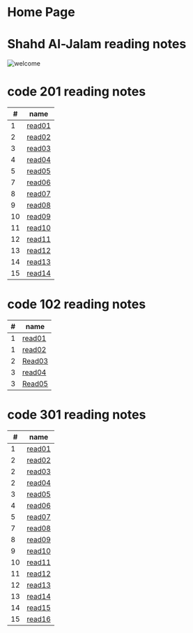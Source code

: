 # **Home Page** #
# **Shahd Al-Jalam reading notes**

![welcome](https://th.bing.com/th/id/OIP.whdyzfExKrmTmIADCXhNPQHaCh?w=350&h=119&c=7&o=5&dpr=1.25&pid=1.7)

# code 201 reading notes #

#|name|
|---|----|
1|[read01](read01.md)|
2|[read02](class201read02.md)|
3|[read03](class201read03.md)|
4|[read04](class201read04.md)|
5|[read05](class201read05.md)|
7|[read06](class201read06.md)|
8|[read07](class201read07.md)|
9|[read08](class201read08.md)|
10|[read09](class201read04.md)|
11|[read10](class201read04.md)|
12|[read11](class201read04.md)|
13|[read12](class201read04.md)|
14|[read13](class201read04.md)|
15|[read14](class201read04.md)|

# code 102 reading notes #


#|name
|---|---|
1|[read01](read102.md)
1|[read02](https://shahdaljalam.github.io/reading-notes/read102)
2|[Read03](https://shahdaljalam.github.io/reading-notes/Read03)
3|[read04](/mnt/c/Users/STUDENT/desktop/amman-102d27/reading-notes/read04.md)
3|[Read05](https://shahdaljalam.github.io/reading-notes/read05)


# code 301 reading notes #

#|name|
|---|----|
1|[read01](class301read01.md)|
2|[read02](class301read02.md)|
2|[read03](class301read03.md)|
2|[read04](class301read04.md)|
3|[read05](class301read05.md)|
4|[read06](class301read06.md)|
5|[read07](class301read07.md)|
7|[read08](class301read08.md)|
8|[read09](class301read09.md)|
9|[read10](class301read10.md)|
10|[read11](class301read11.md)|
11|[read12](class301read12.md)|
12|[read13](class301read13.md)|
13|[read14](class301read14.md)|
14|[read15](class301read15.md)|
15|[read16](class301read16.md)|